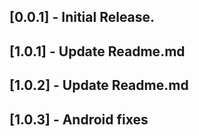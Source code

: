 ## [0.0.1] - Initial Release.
## [1.0.1] - Update Readme.md
## [1.0.2] - Update Readme.md
## [1.0.3] - Android fixes



